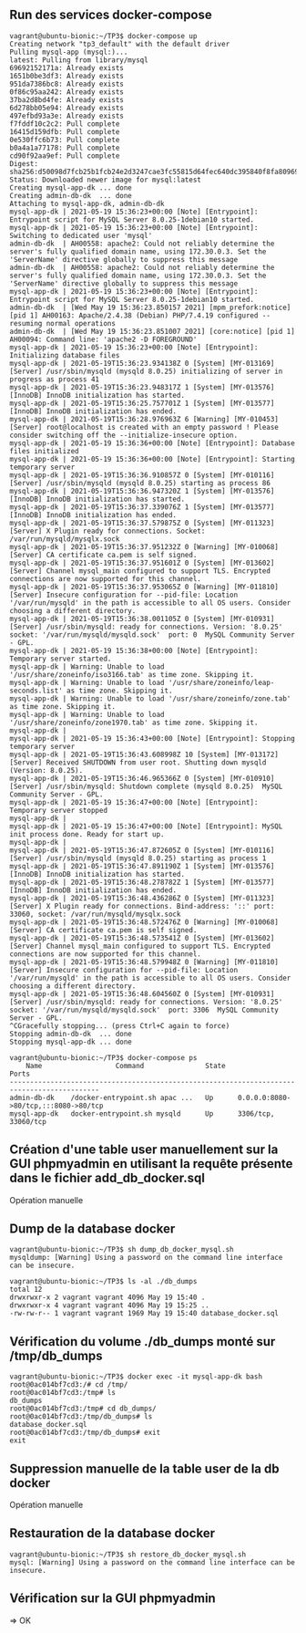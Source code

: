 ## Run des services docker-compose

    vagrant@ubuntu-bionic:~/TP3$ docker-compose up
    Creating network "tp3_default" with the default driver
    Pulling mysql-app (mysql:)...
    latest: Pulling from library/mysql
    69692152171a: Already exists
    1651b0be3df3: Already exists
    951da7386bc8: Already exists
    0f86c95aa242: Already exists
    37ba2d8bd4fe: Already exists
    6d278bb05e94: Already exists
    497efbd93a3e: Already exists
    f7fddf10c2c2: Pull complete
    16415d159dfb: Pull complete
    0e530ffc6b73: Pull complete
    b0a4a1a77178: Pull complete
    cd90f92aa9ef: Pull complete
    Digest: sha256:d50098d7fcb25b1fcb24e2d3247cae3fc55815d64fec640dc395840f8fa80969
    Status: Downloaded newer image for mysql:latest
    Creating mysql-app-dk ... done
    Creating admin-db-dk  ... done
    Attaching to mysql-app-dk, admin-db-dk
    mysql-app-dk | 2021-05-19 15:36:23+00:00 [Note] [Entrypoint]: Entrypoint script for MySQL Server 8.0.25-1debian10 started.
    mysql-app-dk | 2021-05-19 15:36:23+00:00 [Note] [Entrypoint]: Switching to dedicated user 'mysql'
    admin-db-dk  | AH00558: apache2: Could not reliably determine the server's fully qualified domain name, using 172.30.0.3. Set the 'ServerName' directive globally to suppress this message
    admin-db-dk  | AH00558: apache2: Could not reliably determine the server's fully qualified domain name, using 172.30.0.3. Set the 'ServerName' directive globally to suppress this message
    mysql-app-dk | 2021-05-19 15:36:23+00:00 [Note] [Entrypoint]: Entrypoint script for MySQL Server 8.0.25-1debian10 started.
    admin-db-dk  | [Wed May 19 15:36:23.850157 2021] [mpm_prefork:notice] [pid 1] AH00163: Apache/2.4.38 (Debian) PHP/7.4.19 configured -- resuming normal operations
    admin-db-dk  | [Wed May 19 15:36:23.851007 2021] [core:notice] [pid 1] AH00094: Command line: 'apache2 -D FOREGROUND'
    mysql-app-dk | 2021-05-19 15:36:23+00:00 [Note] [Entrypoint]: Initializing database files
    mysql-app-dk | 2021-05-19T15:36:23.934138Z 0 [System] [MY-013169] [Server] /usr/sbin/mysqld (mysqld 8.0.25) initializing of server in progress as process 41
    mysql-app-dk | 2021-05-19T15:36:23.948317Z 1 [System] [MY-013576] [InnoDB] InnoDB initialization has started.
    mysql-app-dk | 2021-05-19T15:36:25.757701Z 1 [System] [MY-013577] [InnoDB] InnoDB initialization has ended.
    mysql-app-dk | 2021-05-19T15:36:28.976963Z 6 [Warning] [MY-010453] [Server] root@localhost is created with an empty password ! Please consider switching off the --initialize-insecure option.
    mysql-app-dk | 2021-05-19 15:36:36+00:00 [Note] [Entrypoint]: Database files initialized
    mysql-app-dk | 2021-05-19 15:36:36+00:00 [Note] [Entrypoint]: Starting temporary server
    mysql-app-dk | 2021-05-19T15:36:36.910857Z 0 [System] [MY-010116] [Server] /usr/sbin/mysqld (mysqld 8.0.25) starting as process 86
    mysql-app-dk | 2021-05-19T15:36:36.947320Z 1 [System] [MY-013576] [InnoDB] InnoDB initialization has started.
    mysql-app-dk | 2021-05-19T15:36:37.339076Z 1 [System] [MY-013577] [InnoDB] InnoDB initialization has ended.
    mysql-app-dk | 2021-05-19T15:36:37.579875Z 0 [System] [MY-011323] [Server] X Plugin ready for connections. Socket: /var/run/mysqld/mysqlx.sock
    mysql-app-dk | 2021-05-19T15:36:37.951232Z 0 [Warning] [MY-010068] [Server] CA certificate ca.pem is self signed.
    mysql-app-dk | 2021-05-19T15:36:37.951601Z 0 [System] [MY-013602] [Server] Channel mysql_main configured to support TLS. Encrypted connections are now supported for this channel.
    mysql-app-dk | 2021-05-19T15:36:37.953065Z 0 [Warning] [MY-011810] [Server] Insecure configuration for --pid-file: Location '/var/run/mysqld' in the path is accessible to all OS users. Consider choosing a different directory.
    mysql-app-dk | 2021-05-19T15:36:38.001105Z 0 [System] [MY-010931] [Server] /usr/sbin/mysqld: ready for connections. Version: '8.0.25'  socket: '/var/run/mysqld/mysqld.sock'  port: 0  MySQL Community Server - GPL.
    mysql-app-dk | 2021-05-19 15:36:38+00:00 [Note] [Entrypoint]: Temporary server started.
    mysql-app-dk | Warning: Unable to load '/usr/share/zoneinfo/iso3166.tab' as time zone. Skipping it.
    mysql-app-dk | Warning: Unable to load '/usr/share/zoneinfo/leap-seconds.list' as time zone. Skipping it.
    mysql-app-dk | Warning: Unable to load '/usr/share/zoneinfo/zone.tab' as time zone. Skipping it.
    mysql-app-dk | Warning: Unable to load '/usr/share/zoneinfo/zone1970.tab' as time zone. Skipping it.
    mysql-app-dk | 
    mysql-app-dk | 2021-05-19 15:36:43+00:00 [Note] [Entrypoint]: Stopping temporary server
    mysql-app-dk | 2021-05-19T15:36:43.608998Z 10 [System] [MY-013172] [Server] Received SHUTDOWN from user root. Shutting down mysqld (Version: 8.0.25).
    mysql-app-dk | 2021-05-19T15:36:46.965366Z 0 [System] [MY-010910] [Server] /usr/sbin/mysqld: Shutdown complete (mysqld 8.0.25)  MySQL Community Server - GPL.
    mysql-app-dk | 2021-05-19 15:36:47+00:00 [Note] [Entrypoint]: Temporary server stopped
    mysql-app-dk | 
    mysql-app-dk | 2021-05-19 15:36:47+00:00 [Note] [Entrypoint]: MySQL init process done. Ready for start up.
    mysql-app-dk | 
    mysql-app-dk | 2021-05-19T15:36:47.872605Z 0 [System] [MY-010116] [Server] /usr/sbin/mysqld (mysqld 8.0.25) starting as process 1
    mysql-app-dk | 2021-05-19T15:36:47.891190Z 1 [System] [MY-013576] [InnoDB] InnoDB initialization has started.
    mysql-app-dk | 2021-05-19T15:36:48.278782Z 1 [System] [MY-013577] [InnoDB] InnoDB initialization has ended.
    mysql-app-dk | 2021-05-19T15:36:48.436286Z 0 [System] [MY-011323] [Server] X Plugin ready for connections. Bind-address: '::' port: 33060, socket: /var/run/mysqld/mysqlx.sock
    mysql-app-dk | 2021-05-19T15:36:48.572476Z 0 [Warning] [MY-010068] [Server] CA certificate ca.pem is self signed.
    mysql-app-dk | 2021-05-19T15:36:48.573541Z 0 [System] [MY-013602] [Server] Channel mysql_main configured to support TLS. Encrypted connections are now supported for this channel.
    mysql-app-dk | 2021-05-19T15:36:48.579948Z 0 [Warning] [MY-011810] [Server] Insecure configuration for --pid-file: Location '/var/run/mysqld' in the path is accessible to all OS users. Consider choosing a different directory.
    mysql-app-dk | 2021-05-19T15:36:48.604560Z 0 [System] [MY-010931] [Server] /usr/sbin/mysqld: ready for connections. Version: '8.0.25'  socket: '/var/run/mysqld/mysqld.sock'  port: 3306  MySQL Community Server - GPL.
    ^CGracefully stopping... (press Ctrl+C again to force)
    Stopping admin-db-dk  ... done
    Stopping mysql-app-dk ... done

    vagrant@ubuntu-bionic:~/TP3$ docker-compose ps
        Name                  Command               State                  Ports                
    --------------------------------------------------------------------------------------------
    admin-db-dk    /docker-entrypoint.sh apac ...   Up      0.0.0.0:8080->80/tcp,:::8080->80/tcp
    mysql-app-dk   docker-entrypoint.sh mysqld      Up      3306/tcp, 33060/tcp

## Création d'une table user manuellement sur la GUI phpmyadmin en utilisant la requête présente dans le fichier add_db_docker.sql

Opération manuelle

## Dump de la database docker

    vagrant@ubuntu-bionic:~/TP3$ sh dump_db_docker_mysql.sh 
    mysqldump: [Warning] Using a password on the command line interface can be insecure.

    vagrant@ubuntu-bionic:~/TP3$ ls -al ./db_dumps
    total 12
    drwxrwxr-x 2 vagrant vagrant 4096 May 19 15:40 .
    drwxrwxr-x 4 vagrant vagrant 4096 May 19 15:25 ..
    -rw-rw-r-- 1 vagrant vagrant 1969 May 19 15:40 database_docker.sql

## Vérification du volume ./db_dumps monté sur /tmp/db_dumps

    vagrant@ubuntu-bionic:~/TP3$ docker exec -it mysql-app-dk bash
    root@0ac014bf7cd3:/# cd /tmp/
    root@0ac014bf7cd3:/tmp# ls
    db_dumps
    root@0ac014bf7cd3:/tmp# cd db_dumps/
    root@0ac014bf7cd3:/tmp/db_dumps# ls
    database_docker.sql
    root@0ac014bf7cd3:/tmp/db_dumps# exit
    exit

## Suppression manuelle de la table user de la db docker

Opération manuelle

## Restauration de la database docker

    vagrant@ubuntu-bionic:~/TP3$ sh restore_db_docker_mysql.sh 
    mysql: [Warning] Using a password on the command line interface can be insecure.

## Vérification sur la GUI phpmyadmin

=> OK